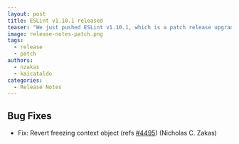 ```yaml
---
layout: post
title: ESLint v1.10.1 released
teaser: "We just pushed ESLint v1.10.1, which is a patch release upgrade of ESLint. This release  and fixes several bugs found in the previous release."
image: release-notes-patch.png
tags:
  - release
  - patch
authors:
  - nzakas
  - kaicataldo
categories:
  - Release Notes
---
```


## Bug Fixes


* Fix: Revert freezing context object (refs [#4495](https://github.com/eslint/eslint/issues/4495)) (Nicholas C. Zakas)

